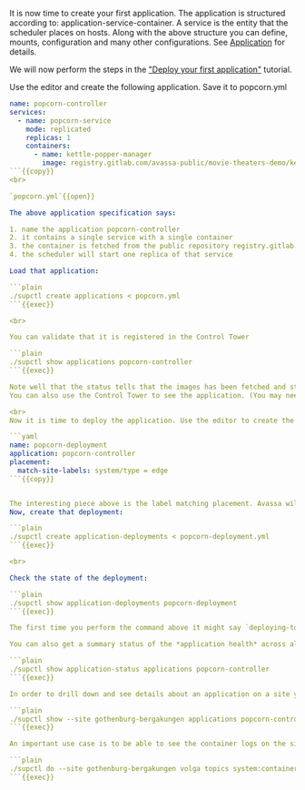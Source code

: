 It is now time to create your first application. The application is structured according to: application-service-container. A service is the entity that the scheduler places on hosts. Along with the above structure you can define, mounts, configuration and many other configurations. See [Application](https://docs.avassa.io/api.html#tag/Applications/operation/v1_config_applications_post) for details.

We will now perform the steps in the ["Deploy your first application"](https://docs.avassa.io/docs/tutorials/first-application) tutorial.

Use the editor and create the following application. Save it to popcorn.yml

```yaml
name: popcorn-controller
services:
  - name: popcorn-service
    mode: replicated
    replicas: 1
    containers:
      - name: kettle-popper-manager
        image: registry.gitlab.com/avassa-public/movie-theaters-demo/kettle-popper-manager
```{{copy}}
<br>

`popcorn.yml`{{open}}

The above application specification says:

1. name the application popcorn-controller
2. it contains a single service with a single container
3. the container is fetched from the public repository registry.gitlab.com/avassa-public/
4. the scheduler will start one replica of that service

Load that application:

```plain
./supctl create applications < popcorn.yml 
```{{exec}}

<br>

You can validate that it is registered in the Control Tower

```plain
./supctl show applications popcorn-controller
```{{exec}}

Note well that the status tells that the images has been fetched and store in the Control Tower registry.
You can also use the Control Tower to see the application. (You may need to refresh the window)

<br>
Now it is time to deploy the application. Use the editor to create the following deployment. Save it in popcorn-deployment.yml

```yaml
name: popcorn-deployment
application: popcorn-controller
placement:
  match-site-labels: system/type = edge
```{{copy}}


The interesting piece above is the label matching placement. Avassa will find all sites with a matching label and request the scheduler to run it there.
Now, create that deployment:

```plain
./supctl create application-deployments < popcorn-deployment.yml
```{{exec}}

<br>

Check the state of the deployment:

```plain
./supctl show application-deployments popcorn-deployment
```{{exec}}

The first time you perform the command above it might say `deploying-to`, perform the command again and you will most likely see the `deployed-to` state.

You can also get a summary status of the *application health* across all sites

```plain
./supctl show application-status applications popcorn-controller
```{{exec}}

In order to drill down and see details about an application on a site you can do

```plain
./supctl show --site gothenburg-bergakungen applications popcorn-controller 
```{{exec}}

An important use case is to be able to see the container logs on the sites. The command below shows the container logs on the gothenburg-bergakungen since 10 minutes. Note well that you can use tab completion to build the command

```plain
./supctl do --site gothenburg-bergakungen volga topics system:container-logs:popcorn-controller.popcorn-service-1.kettle-popper-manager consume --position-since 10m
```{{exec}}

